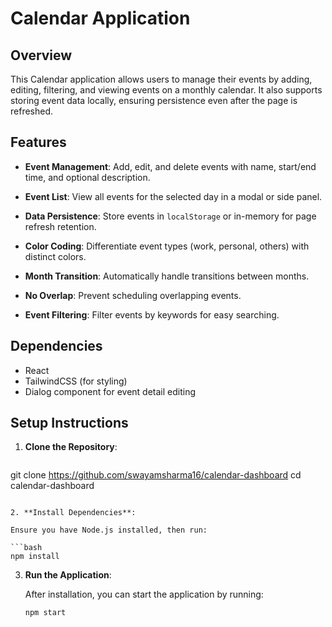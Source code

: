 # Calendar Application

## Overview

This Calendar application allows users to manage their events by adding, editing, filtering, and viewing events on a monthly calendar. It also supports storing event data locally, ensuring persistence even after the page is refreshed.

## Features

- **Event Management**: Add, edit, and delete events with name, start/end time, and optional description.
- **Event List**: View all events for the selected day in a modal or side panel.

- **Data Persistence**: Store events in `localStorage` or in-memory for page refresh retention.

- **Color Coding**: Differentiate event types (work, personal, others) with distinct colors.

- **Month Transition**: Automatically handle transitions between months.

- **No Overlap**: Prevent scheduling overlapping events.

- **Event Filtering**: Filter events by keywords for easy searching.

## Dependencies

- React
- TailwindCSS (for styling)
- Dialog component for event detail editing

## Setup Instructions

1. **Clone the Repository**:

   ```bash
 git clone https://github.com/swayamsharma16/calendar-dashboard
 cd calendar-dashboard
   ```

2. **Install Dependencies**:

   Ensure you have Node.js installed, then run:

   ```bash
   npm install
   ```

3. **Run the Application**:

   After installation, you can start the application by running:

   ```bash
   npm start
   ```

